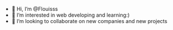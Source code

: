 - 👋 Hi, I’m @Flouisss
- 👀 I’m interested in web developing and learning:)
- 💞️ I’m looking to collaborate on new companies and new projects

<!---
Flouisss/Flouisss is a ✨ special ✨ repository because its `README.md` (this file) appears on your GitHub profile.
You can click the Preview link to take a look at your changes.
--->
